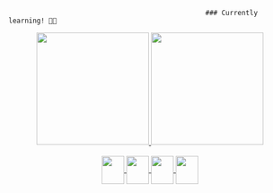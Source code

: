                                                      ### Currently learning! 👩‍💻
<div align="center">
  <a href="https://github.com/vanysai">
  <img height="200em" src="https://github-readme-stats.vercel.app/api?username=vanysai&show_icons=true&theme=dracula&include_all_commits=true&count_private=true"/>
    <img height="200em" src="https://github-readme-stats.vercel.app/api/top-langs/?username=vanysai&show_icons=true&theme=dracula&include_all_commits=true&ccount_private=true"/>
</div>

<div align='center'> <br>

 <img align="center" height="50" width="40" src="https://cdn.jsdelivr.net/gh/devicons/devicon/icons/html5/html5-original.svg" />
 <img align="center" height="50" width="40" src="https://cdn.jsdelivr.net/gh/devicons/devicon/icons/css3/css3-original.svg" />
 <img align="center" height="50" width="40" src="https://cdn.jsdelivr.net/gh/devicons/devicon/icons/javascript/javascript-original.svg" />
 <img align="center" height="50" width="40" src="https://cdn.jsdelivr.net/gh/devicons/devicon/icons/python/python-original.svg" />

 

